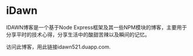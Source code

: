# iDawn
IDAWN博客是一个基于Node Express框架及其一些NPM模块的博客，主要用于分享平时的技术心得，分享生活中的酸甜苦辣以及瞬间的记忆。

访问此博客，用此链接idawn521.duapp.com.
